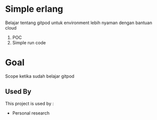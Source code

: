 
# Simple erlang

Belajar tentang gitpod untuk environment lebih nyaman dengan bantuan cloud

1. POC
2. Simple run code 


# Goal

Scope ketika sudah belajar gitpod


## Used By

This project is used by :

- Personal research


